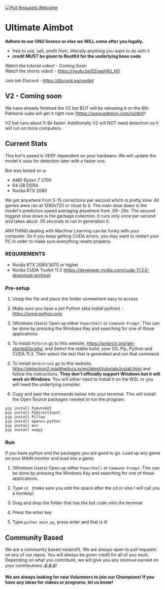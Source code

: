 [![Pull Requests Welcome](https://img.shields.io/badge/PRs-welcome-brightgreen.svg?style=flat)](http://makeapullrequest.com)
# Ultimate Aimbot
**Adhere to our GNU licence or else we WILL come after you legally.**<br />
- free to use, sell, profit from, litterally anything you want to do with it
- **credit MUST be given to RootKit for the underlying base code**

Watch the tutorial video! - Coming Soon<br />
Watch the shorts video! - https://youtu.be/EEgspHlU_H0

Join teh Discord - https://discord.gg/rootkit

## V2 - Coming soon
We have already finished the V2 bot BUT will be releasing it on the 6th. Patreons subs will get it right now (https://www.patreon.com/rootkit)!

V2 bot runs about 5-8x faster. Additionally V2 will NOT need detectron so it will run on more computers.

## Current Stats
This bot's speed is VERY dependent on your hardware. We will update the model it uses for detection later with a faster one.

Bot was tested on a:
- AMD Ryzen 7 2700
- 64 GB DDR4
- Nvidia RTX 2080

We got anywhere from 5-15 corrections per second which is pretty slow. All games were ran at 1280x720 or close to it.
The main slow down is the model's prediction speed averaging anywhere from .09-.29s.
The second biggest slow down is the garbage collection. It runs only once per second and takes about .05 seconds to run in generation 0.

ANYTHING dealing with Machine Learning can be funky with your computer. So if you keep getting CUDA errors, you may want to restart your PC in order to make sure everything resets properly.

### REQUIREMENTS
- Nvidia RTX 2080/3070 or higher
- Nvidia CUDA Toolkit 11.3 (https://developer.nvidia.com/cuda-11.3.0-download-archive)

### Pre-setup
1. Unzip the file and place the folder somewhere easy to access

2. Make sure you have a pet Python (aka install python) - https://www.python.org/

3. (Windows Users) Open up either `PowerShell` or `Command Prompt`. This can be done by pressing the Windows Key and searching for one of those applications.

4. To install `PyTorch` go to this website, https://pytorch.org/get-started/locally/, and Select the stable build, your OS, Pip, Python and CUDA 11.3. Then select the text that is generated and run that command.

5. To install `detectron2` go to this website, https://detectron2.readthedocs.io/en/latest/tutorials/install.html and follow the instructions. **They don't officially support Windows but it will work on Windows**. You will either need to install it on the WSL or you will need the underlying compiler.

6. Copy and past the commands below into your terminal. This will install the Open Source packages needed to run the program.
```
pip install PyAutoGUI
pip install PyDirectInput
pip install Pillow
pip install opencv-python
pip install mss
pip install numpy
```

### Run
If you have python and the packages you are good to go. Load up any game on your MAIN monitor and load into a game.

1. (Windows Users) Open up either `PowerShell` or `Command Prompt`. This can be done by pressing the Windows Key and searching for one of those applications.

2. Type `cd ` (make sure you add the space after the cd or else I will call you a monkey)

3. Drag and drop the folder that has the bot code onto the terminal

4. Press the enter key

5. Type `python main.py`, press enter and that is it!

## Community Based
We are a community based nonprofit. We are always open to pull requests on any of our repos. You will always be given credit for all of you work. Depending on what you contribute, we will give you any revenue earned on your contributions 💰💰💰!

**We are always looking for new Volunteers to join our Champions!
If you have any ideas for videos or programs, let us know!**
